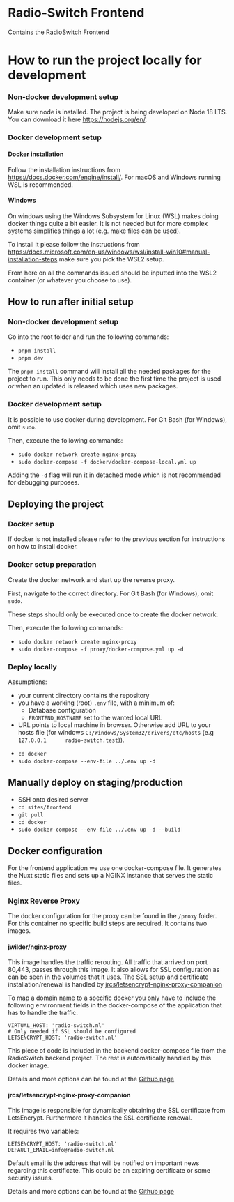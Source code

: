 # Radio-Switch Frontend

Contains the RadioSwitch Frontend

# How to run the project locally for development

### Non-docker development setup

Make sure node is installed. The project is being developed on Node 18 LTS. You can download it here https://nodejs.org/en/.

### Docker development setup

#### Docker installation

Follow the installation instructions from https://docs.docker.com/engine/install/. For macOS and Windows running WSL is recommended.

#### Windows

On windows using the Windows Subsystem for Linux (WSL) makes doing docker things quite a bit easier. It is not needed but for more complex systems simplifies things a lot (e.g. make files can be used).

To install it please follow the instructions from https://docs.microsoft.com/en-us/windows/wsl/install-win10#manual-installation-steps
make sure you pick the WSL2 setup.

From here on all the commands issued should be inputted into the WSL2 container (or whatever you choose to use).

## How to run after initial setup

### Non-docker development setup

Go into the root folder and run the following commands:

- `pnpm install`
- `pnpm dev`

The `pnpm install` command will install all the needed packages for the project to run. This only needs to be done the
first time the project is used _or_ when an updated is released which uses new packages.

### Docker development setup

It is possible to use docker during development. For Git Bash (for Windows), omit `sudo`.

Then, execute the following commands:

- `sudo docker network create nginx-proxy`
- `sudo docker-compose -f docker/docker-compose-local.yml up`

Adding the `-d` flag will run it in detached mode which is not recommended for debugging purposes.

## Deploying the project

### Docker setup

If docker is not installed please refer to the previous section for instructions on how to install docker.

### Docker setup preparation

Create the docker network and start up the reverse proxy.

First, navigate to the correct directory. For Git Bash (for Windows), omit `sudo`.

These steps should only be executed once to create the docker network.

Then, execute the following commands:

- `sudo docker network create nginx-proxy`
- `sudo docker-compose -f proxy/docker-compose.yml up -d`

### Deploy locally

Assumptions:

- your current directory contains the repository
- you have a working (root) `.env` file, with a minimum of:
  - Database configuration
  - `FRONTEND_HOSTNAME` set to the wanted local URL
- URL points to local machine in browser. Otherwise add URL to your hosts file (for windows
  `C:/Windows/System32/drivers/etc/hosts` (e.g `127.0.0.1      radio-switch.test`)).

* `cd docker`
* `sudo docker-compose --env-file ../.env up -d`

## Manually deploy on staging/production

- SSH onto desired server
- `cd sites/frontend`
- `git pull`
- `cd docker`
- `sudo docker-compose --env-file ../.env up -d --build`

## Docker configuration

For the frontend application we use one docker-compose file. It generates the Nuxt static files and sets up a NGINX instance that serves the static files.

### Nginx Reverse Proxy

The docker configuration for the proxy can be found in the `/proxy` folder.
For this container no specific build steps are required. It contains two images.

#### jwilder/nginx-proxy

This image handles the traffic rerouting. All traffic that arrived on port 80,443, passes through this image.
It also allows for SSL configuration as can be seen in the volumes that it uses.
The SSL setup and certificate installation/renewal is handled by [jrcs/letsencrypt-nginx-proxy-companion](#jrcs/letsencrypt-nginx-proxy-companion)

To map a domain name to a specific docker you only have to include the following environment fields in the docker-compose of the application that has to handle the traffic.

```environment:
VIRTUAL_HOST: 'radio-switch.nl'
# Only needed if SSL should be configured
LETSENCRYPT_HOST: 'radio-switch.nl'
```

This piece of code is included in the backend docker-compose file from the RadioSwitch backend project.
The rest is automatically handled by this docker image.

Details and more options can be found at the [Github page](https://github.com/nginx-proxy/nginx-proxy)

#### jrcs/letsencrypt-nginx-proxy-companion

This image is responsible for dynamically obtaining the SSL certificate from LetsEncrypt.
Furthermore it handles the SSL certificate renewal.

It requires two variables:

```
LETSENCRYPT_HOST: 'radio-switch.nl'
DEFAULT_EMAIL=info@radio-switch.nl
```

Default email is the address that will be notified on important news regarding this certificate.
This could be an expiring certificate or some security issues.

Details and more options can be found at the [Github page](https://github.com/nginx-proxy/docker-letsencrypt-nginx-proxy-companion)
